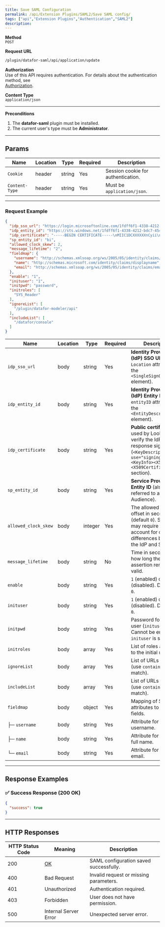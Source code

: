 ```yaml
---
title: Save SAML Configuration
permalink: /api/Extension Plugins/SAML2/Save SAML config/
tags: ["api","Extension Plugins","Authentication","SAML2"]
description:
---
```


**Method**  
`POST`

**Request URL**
```html
/plugin/datafor-saml/api/application/update
```

**Authorization**  
Use of this API requires authentication. For details about the authentication method, see  
[Authorization](/api/index/#_5-authentication-security).

**Content Type**  
`application/json`

---

**Preconditions**
1. The **datafor-saml** plugin must be installed.
2. The current user's type must be **Administrator**.

---

## **Params**

| Name          | Location | Type    | Required | Description |
|--------------|----------|---------|----------|-------------|
| `Cookie`     | header   | string  | Yes      | Session cookie for authentication. |
| `Content-Type` | header | string  | Yes      | Must be `application/json`. |

---

### **Request Example**

```json
{
  "idp_sso_url": "https://login.microsoftonline.com/1fdff6f1-4338-4212-bdc7-4544f8c9b2f6/saml2",
  "idp_entity_id": "https://sts.windows.net/1fdff6f1-4338-4212-bdc7-4544f8c9b2f6/",
  "idp_certificate": "-----BEGIN CERTIFICATE-----\nMIIC1DCXXXXXXnCyii\n-----END CERTIFICATE-----\n",
  "sp_entity_id": "bi",
  "allowed_clock_skew": 2,
  "message_lifetime": "2",
  "fieldmap": {
    "username": "http://schemas.xmlsoap.org/ws/2005/05/identity/claims/emailaddress",
    "name": "http://schemas.microsoft.com/identity/claims/displayname",
    "email": "http://schemas.xmlsoap.org/ws/2005/05/identity/claims/emailaddress"
  },
  "enable": "1",
  "inituser": "1",
  "initpwd": "password",
  "initroles": [
    "SYS_Reader"
  ],
  "ignoreList": [
    "/plugin/datafor-modeler/api"
  ],
  "includeList": [
    "/datafor/console"
  ]
}
```

| Name                 | Location | Type     | Required | Description |
|----------------------|----------|---------|----------|-------------|
| `idp_sso_url`       | body     | string  | Yes      | **Identity Provider (IdP) SSO URL** (The `Location` attribute in the `<SingleSignOnService>` element). |
| `idp_entity_id`     | body     | string  | Yes      | **Identity Provider (IdP) Entity ID** (The `entityID` attribute in the `<EntityDescriptor>` element). |
| `idp_certificate`   | body     | string  | Yes      | **Public certificate** used by Looker to verify the IdP response signature (`<KeyDescriptor use="signing"><KeyInfo><X509Data><X509Certificate>` section). |
| `sp_entity_id`      | body     | string  | Yes      | **Service Provider (SP) Entity ID** (also referred to as IdP Audience). |
| `allowed_clock_skew` | body     | integer | Yes      | The allowed time offset in seconds (default `0`). Some IdPs may require this to account for clock differences between the IdP and SP. |
| `message_lifetime`  | body     | string  | No       | Time in seconds for how long the SAML assertion remains valid. |
| `enable`            | body     | string  | Yes      | `1` (enabled) or `0` (disabled). Default is `0`. |
| `inituser`          | body     | string  | Yes      | `1` (enabled) or `0` (disabled). Default is `0`. |
| `initpwd`           | body     | string  | Yes      | Password for the initial user (`inituser`). Cannot be empty if `inituser` is set to `1`. |
| `initroles`         | body     | array   | Yes      | List of roles assigned to the initial user. |
| `ignoreList`        | body     | array   | Yes      | List of URLs to ignore (use `contains` to match). |
| `includeList`       | body     | array   | Yes      | List of URLs to include (use `contains` to match). |
| `fieldmap`          | body     | object  | Yes      | Mapping of SAML attributes to user fields. |
| ├─ `username`       | body     | string  | Yes      | Attribute for the username. |
| ├─ `name`           | body     | string  | Yes      | Attribute for the user's full name. |
| └─ `email`          | body     | string  | Yes      | Attribute for the user's email. |

---

## **Response Examples**

### ✅ Success Response (200 OK)
```json
{
  "success": true
}
```

---

## **HTTP Responses**

| HTTP Status Code | Meaning                                                 | Description |
|------------------|---------------------------------------------------------|-------------|
| 200              | [OK](https://tools.ietf.org/html/rfc7231#section-6.3.1) | SAML configuration saved successfully. |
| 400              | Bad Request                                             | Invalid request or missing parameters. |
| 401              | Unauthorized                                            | Authentication required. |
| 403              | Forbidden                                               | User does not have permission. |
| 500              | Internal Server Error                                   | Unexpected server error. |